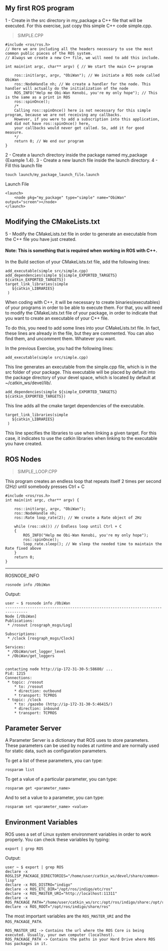 ## My first ROS program

1 - Create in the src directory in my_package a C++ file that will be executed.
For this exercise, just copy this simple C++ code simple.cpp.
> SIMPLE.CPP

```
#include <ros/ros.h>
// Here we are including all the headers necessary to use the most common public pieces of the ROS system.
// Always we create a new C++ file, we will need to add this include.

int main(int argc, char** argv) { // We start the main C++ program

    ros::init(argc, argv, "ObiWan"); // We initiate a ROS node called ObiWan
    ros::NodeHandle nh; // We create a handler for the node. This handler will actually do the initialization of the node
    ROS_INFO("Help me Obi-Wan Kenobi, you're my only hope"); // This is the same as a print in ROS
    ros::spinOnce();
    /*
    Calling ros::spinOnce() here is not necessary for this simple program, because we are not receiving any callbacks.
    However, if you were to add a subscription into this application, and did not have ros::spinOnce() here,
    your callbacks would never get called. So, add it for good measure.
    */
    return 0; // We end our program
}
```

2 - Create a launch directory inside the package named my_package {Example 1.4}.
3 - Create a new launch file inside the launch directory.
4 - Fill this launch file
```
touch launch/my_package_launch_file.launch
```
Launch File
```
<launch>
    <node pkg="my_package" type="simple" name="ObiWan" output="screen"></node>
</launch>

```


## Modifying the CMakeLists.txt
5 - Modify the CMakeLists.txt file in order to generate an executable from the C++ file you have just created.
#### Note: This is something that is required when working in ROS with C++.

In the Build section of your CMakeLists.txt file, add the following lines:
```
add_executable(simple src/simple.cpp)
add_dependencies(simple ${simple_EXPORTED_TARGETS} ${catkin_EXPORTED_TARGETS})
target_link_libraries(simple
   ${catkin_LIBRARIES}
 )
```

When coding with C++, it will be necessary to create binaries(executables) of your programs in order to be able to execute them. For that, you will need to modify the CMakeLists.txt file of your package, in order to indicate that you want to create an executable of your C++ file.

To do this, you need to add some lines into your CMakeLists.txt file. In fact, these lines are already in the file, but they are commented. You can also find them, and uncomment them. Whatever you want.

In the previous Exercise, you had the following lines:

```
add_executable(simple src/simple.cpp)
```
This line generates an executable from the simple.cpp file, which is in the src folder of your package. This executable will be placed by default into the package directory of your devel space, which is located by default at ~/catkin_ws/devel/lib/.

```
add_dependencies(simple ${simple_EXPORTED_TARGETS} ${catkin_EXPORTED_TARGETS})
```
This line adds all the cmake target dependencies of the executable.

```
target_link_libraries(simple
   ${catkin_LIBRARIES}
 )
 ```
This line specifies the libraries to use when linking a given target. For this case, it indicates to use the catkin libraries when linking to the executable you have created.


## ROS Nodes

> SIMPLE_LOOP.CPP

This program creates an endless loop that repeats itself 2 times per second (2Hz) until somebody presses Ctrl + C
```
#include <ros/ros.h>
int main(int argc, char** argv) {

    ros::init(argc, argv, "ObiWan");
    ros::NodeHandle nh;
    ros::Rate loop_rate(2); // We create a Rate object of 2Hz

    while (ros::ok()) // Endless loop until Ctrl + C
    {
        ROS_INFO("Help me Obi-Wan Kenobi, you're my only hope");
        ros::spinOnce();
        loop_rate.sleep(); // We sleep the needed time to maintain the Rate fixed above
    }
    return 0;
}
```

---
ROSNODE_INFO
```
rosnode info /ObiWan
```
Output:
```
user ~ $ rosnode info /ObiWan
--------------------------------------------------------------------------------
Node [/ObiWan]
Publications:
 * /rosout [rosgraph_msgs/Log]

Subscriptions:
 * /clock [rosgraph_msgs/Clock]

Services:
 * /ObiWan/set_logger_level
 * /ObiWan/get_loggers


contacting node http://ip-172-31-30-5:58680/ ...
Pid: 1215
Connections:
 * topic: /rosout
    * to: /rosout
    * direction: outbound
    * transport: TCPROS
 * topic: /clock
    * to: /gazebo (http://ip-172-31-30-5:46415/)
    * direction: inbound
    * transport: TCPROS
```

## Parameter Server
A Parameter Server is a dictionary that ROS uses to store parameters. These parameters can be used by nodes at runtime and are normally used for static data, such as configuration parameters.

To get a list of these parameters, you can type:
```
rosparam list
```
To get a value of a particular parameter, you can type:
```
rosparam get <parameter_name>
```
And to set a value to a parameter, you can type:
```
rosparam set <parameter_name> <value>
```

## Environment Variables
ROS uses a set of Linux system environment variables in order to work properly. You can check these variables by typing:

```
export | grep ROS
```
Output:
```
user ~ $ export | grep ROS
declare -x ROSLISP_PACKAGE_DIRECTORIES="/home/user/catkin_ws/devel/share/common-lisp"
declare -x ROS_DISTRO="indigo"
declare -x ROS_ETC_DIR="/opt/ros/indigo/etc/ros"
declare -x ROS_MASTER_URI="http://localhost:11311"
declare -x ROS_PACKAGE_PATH="/home/user/catkin_ws/src:/opt/ros/indigo/share:/opt/ros/indigo/stacks"
declare -x ROS_ROOT="/opt/ros/indigo/share/ros"
```
The most important variables are the `ROS_MASTER_URI` and the `ROS_PACKAGE_PATH`.
```
ROS_MASTER_URI -> Contains the url where the ROS Core is being executed. Usually, your own computer (localhost).
ROS_PACKAGE_PATH -> Contains the paths in your Hard Drive where ROS has packages in it.
```


























































#
